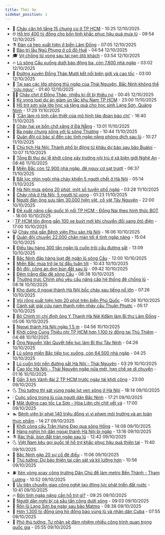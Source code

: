 ```yaml
---
title: Thời Sự
sidebar_position: 1
---
```


<!-- vnexpress-thoi-su:START -->
- 🦒 [Cháy căn hộ tầng 15 chung cư ở TP HCM](https://vnexpress.net/chay-can-ho-tang-15-chung-cu-o-tp-hcm-4950402.html) - 10:25 12/10/2025
- 🤓 [Hỗ trợ 400 tỷ đồng cho bốn tỉnh khắc phục hậu quả mưa lũ](https://vnexpress.net/ho-tro-400-ty-dong-cho-bon-tinh-khac-phuc-hau-qua-mua-lu-4950390.html) - 09:54 12/10/2025
- ⚗️ [Đàn cá heo xuất hiện ở biển Lâm Đồng](https://vnexpress.net/dan-ca-heo-xuat-hien-o-bien-lam-dong-4950352.html) - 07:05 12/10/2025
- 🌊 [Bảo trì lầu Ngũ Phụng ở cố đô Huế](https://vnexpress.net/bao-tri-lau-ngu-phung-o-co-do-hue-4948885.html) - 04:54 12/10/2025
- 🎓 [Vợ chồng tử vong sau tai nạn ôtô khách](https://vnexpress.net/vo-chong-tu-vong-sau-tai-nan-oto-khach-4950319.html) - 03:54 12/10/2025
- 🔥 [Lũ sông Cầu xuống dưới báo động ba, còn 7.600 nhà ngập](https://vnexpress.net/lu-song-cau-xuong-duoi-bao-dong-ba-con-7-600-nha-ngap-4950288.html) - 03:02 12/10/2025
- 🦏 [Đường xuyên Đồng Tháp Mười kết nối biên giới và cao tốc](https://vnexpress.net/duong-xuyen-dong-thap-muoi-ket-noi-bien-gioi-va-cao-toc-4950159.html) - 03:00 12/10/2025
- 👺 [Tại sao các lớp phòng thủ ngập của Thái Nguyên, Bắc Ninh không thể &#39;cứu nguy&#39;](https://vnexpress.net/tai-sao-cac-lop-phong-thu-ngap-cua-thai-nguyen-bac-ninh-khong-the-cuu-nguy-4950247.html) - 01:40 12/10/2025
- 🧑‍🏫 [Cháy chợ ở Đồng Tháp, nhiều ki-ốt bị thiêu rụi](https://vnexpress.net/chay-cho-o-dong-thap-nhieu-ki-ot-bi-thieu-rui-4950282.html) - 00:45 12/10/2025
- 🚦 [Kỳ vọng loạt dự án giảm ùn tắc khu Nam TP HCM](https://vnexpress.net/ky-vong-loat-du-an-giam-un-tac-khu-nam-tp-hcm-4950168.html) - 23:00 11/10/2025
- 🎉 [Hỗ trợ sơn sửa lớp học và tặng quà cho học sinh Lạng Sơn, Quảng Ninh](https://vnexpress.net/ho-tro-son-sua-lop-hoc-va-tang-qua-cho-hoc-sinh-lang-son-quang-ninh-4950179.html) - 17:29 11/10/2025
- 🦒 [&#39;Cần làm rõ tính cần thiết của mô hình tập đoàn báo chí&#39;](https://vnexpress.net/can-lam-ro-tinh-can-thiet-cua-mo-hinh-tap-doan-bao-chi-4950236.html) - 16:40 11/10/2025
- 🤗 [Cháy hai xe bồn chở xăng ở Đà Nẵng](https://vnexpress.net/chay-hai-xe-bon-cho-xang-o-da-nang-4950228.html) - 13:01 11/10/2025
- 💼 [Ba ngày chung sống với lũ sông Thương](https://vnexpress.net/ba-ngay-chung-song-voi-lu-song-thuong-4950165.html) - 10:44 11/10/2025
- 🤩 [Quân đội cử bác sĩ đến các tỉnh ngập nặng phòng dịch sau lũ](https://vnexpress.net/quan-doi-cu-bac-si-den-cac-tinh-ngap-nang-phong-dich-sau-lu-4950199.html) - 10:27 11/10/2025
- 🤡 [Chủ tịch Hà Nội: Thành phố bị động từ khâu dự báo sau bão Bualoi](https://vnexpress.net/chu-tich-ha-noi-thanh-pho-bi-dong-tu-khau-du-bao-sau-bao-bualoi-4950190.html) - 10:07 11/10/2025
- 💯 [Tổng Bí thư dự lễ khởi công xây trường nội trú ở xã biên giới Nghệ An](https://vnexpress.net/tong-bi-thu-du-le-khoi-cong-xay-truong-noi-tru-o-xa-bien-gioi-nghe-an-4950158.html) - 08:46 11/10/2025
- 👺 [Miền Bắc còn 12.900 nhà ngập, đê nguy cơ sạt trượt](https://vnexpress.net/mien-bac-con-12-900-nha-ngap-de-nguy-co-sat-truot-4950080.html) - 06:37 11/10/2025
- 🌮 [Bất lực nhìn ngôi nhà cháy khiến 5 người chết ở Hà Nội](https://vnexpress.net/bat-luc-nhin-ngoi-nha-chay-khien-5-nguoi-chet-o-ha-noi-4950085.html) - 05:14 11/10/2025
- 🥸 [Hà Nội mưa giông 20 phút, một số tuyến phố ngập](https://vnexpress.net/ha-noi-mua-giong-20-phut-mot-so-tuyen-pho-ngap-4950072.html) - 03:28 11/10/2025
- 🐻 [Cháy nhà ở Hà Nội, 5 người tử vong](https://vnexpress.net/chay-nha-o-ha-noi-5-nguoi-tu-vong-4950022.html) - 01:23 11/10/2025
- 👀 [Người đàn ông sưu tầm 30.000 hiện vật, cổ vật Tây Nguyên](https://vnexpress.net/co-vat-vung-tay-nguyen-4949089.html) - 22:00 10/10/2025
- 🤔 [Đề xuất nâng cấp quốc lộ nối TP HCM - Đồng Nai theo hình thức BOT](https://vnexpress.net/de-xuat-nang-cap-quoc-lo-noi-tp-hcm-dong-nai-theo-hinh-thuc-bot-4949970.html) - 18:00 10/10/2025
- 🕯 [TP HCM tồn đọng gần 100 xe buýt mới khi chuyển đổi sang ôtô điện](https://vnexpress.net/tp-hcm-ton-dong-gan-100-xe-buyt-moi-khi-chuyen-doi-sang-oto-dien-4949936.html) - 17:00 10/10/2025
- 😺 [Cháy nhà gần Bệnh viện Phụ sản Hà Nội](https://vnexpress.net/chay-nha-gan-benh-vien-phu-san-ha-noi-4949973.html) - 16:06 10/10/2025
- 🦆 [Quân đội chuyển 22.000 chăn màn tới 4 tỉnh ngập nặng](https://vnexpress.net/quan-doi-chuyen-22-000-chan-man-toi-4-tinh-ngap-nang-4949965.html) - 15:04 10/10/2025
- 🧰 [Điều tàu hàng 300 tấn ngăn lũ cuốn trôi cầu đường sắt](https://vnexpress.net/dieu-tau-hang-300-tan-ngan-lu-cuon-troi-cau-duong-sat-4949941.html) - 13:09 10/10/2025
- 🦍 [Bắc Ninh đắp hàng loạt đê ngăn lũ sông Cầu](https://vnexpress.net/bac-ninh-dap-hang-loat-de-ngan-lu-song-cau-4949819.html) - 12:00 10/10/2025
- 🧰 [Miền Bắc mưa trở lại từ đầu tuần tới](https://vnexpress.net/mien-bac-mua-tro-lai-tu-dau-tuan-toi-4949892.html) - 10:43 10/10/2025
- 💃 [Bộ đội, công an dọn bùn đất sau lũ](https://vnexpress.net/bo-doi-cong-an-don-bun-dat-sau-lu-4949779.html) - 09:42 10/10/2025
- 🧰 [Đêm trắng đắp đê sông Cầu](https://vnexpress.net/dem-trang-dap-de-song-cau-4949567.html) - 08:38 10/10/2025
- 🚀 [Thường trực Chính phủ yêu cầu nâng cấp hệ thống đê chống lũ](https://vnexpress.net/thuong-truc-chinh-phu-yeu-cau-nang-cap-he-thong-de-chong-lu-4949700.html) - 08:18 10/10/2025
- 🎊 [Kho dược ở ngoại thành Hà Nội bốc cháy sau tiếng nổ lớn](https://vnexpress.net/kho-duoc-o-ngoai-thanh-ha-noi-boc-chay-sau-tieng-no-lon-4949733.html) - 07:26 10/10/2025
- 🤭 [Vòi rồng xuất hiện hơn 20 phút trên biển Phú Quốc](https://vnexpress.net/voi-rong-xuat-hien-hon-20-phut-tren-bien-phu-quoc-4949707.html) - 05:26 10/10/2025
- 🤗 [Cảnh sát giải cứu nam thanh niên nhảy cầu Thuận Phước](https://vnexpress.net/canh-sat-giai-cuu-nam-thanh-nien-nhay-cau-thuan-phuoc-4949684.html) - 05:17 10/10/2025
- 🌈 [Bộ Chính trị chỉ định ông Y Thanh Hà Niê Kđăm làm Bí thư Lâm Đồng](https://vnexpress.net/bo-chinh-tri-chi-dinh-ong-y-thanh-ha-nie-kdam-lam-bi-thu-lam-dong-4949497.html) - 05:06 10/10/2025
- 🦣 [Ngoại thành Hà Nội ngập 1,5 m](https://vnexpress.net/ngoai-thanh-ha-noi-ngap-1-5-m-4949676.html) - 04:56 10/10/2025
- 🎡 [Khởi công Cung Thiếu nhi TP HCM hơn 1.100 tỷ đồng tại Thủ Thiêm](https://vnexpress.net/khoi-cong-cung-thieu-nhi-tp-hcm-hon-1-100-ty-dong-tai-thu-thiem-4949693.html) - 04:48 10/10/2025
- 🦏 [Ông Nguyễn Văn Quyết tiếp tục làm Bí thư Tây Ninh](https://vnexpress.net/ong-nguyen-van-quyet-tiep-tuc-lam-bi-thu-tay-ninh-4949561.html) - 04:26 10/10/2025
- 🎊 [Lũ sông miền Bắc tiếp tục xuống, còn 64.500 nhà ngập](https://vnexpress.net/lu-song-mien-bac-tiep-tuc-xuong-con-64-500-nha-ngap-4949617.html) - 04:25 10/10/2025
- 🫶 [Lũ cuốn trôi nền đường sắt Hà Nội - Thái Nguyên](https://vnexpress.net/lu-cuon-troi-nen-duong-sat-ha-noi-thai-nguyen-4949627.html) - 03:29 10/10/2025
- 🤔 [Cao tốc Hà Nội - Thái Nguyên ngập nửa mét, hạn chế xe di chuyển](https://vnexpress.net/cao-toc-ha-noi-thai-nguyen-ngap-nua-met-han-che-xe-di-chuyen-4949515.html) - 01:16 10/10/2025
- 🤠 [Gần 3 km Vành đai 2 TP HCM trước ngày tái khởi công](https://vnexpress.net/gan-3-km-vanh-dai-2-tp-hcm-truoc-ngay-tai-khoi-cong-4948877.html) - 23:00 09/10/2025
- 🌜 [Thủ tướng thị sát vùng ngập lụt ven sông ở Hà Nội](https://vnexpress.net/thu-tuong-thi-sat-vung-ngap-lut-ven-song-o-ha-noi-4949499.html) - 18:14 09/10/2025
- 🕯 [Cuộc sống trong lũ của người dân Bắc Ninh](https://vnexpress.net/cuoc-song-trong-lu-cua-nguoi-dan-bac-ninh-4949494.html) - 17:21 09/10/2025
- 🤔 [Mặt đường cao tốc La Sơn - Hòa Liên chi chít vết vá](https://vnexpress.net/mat-duong-cao-toc-la-son-hoa-lien-chi-chit-vet-va-4948366.html) - 17:00 09/10/2025
- 🏊 [Bệnh viện bị phạt 140 triệu đồng vì vi phạm môi trường và an toàn thực phẩm](https://vnexpress.net/benh-vien-bi-phat-140-trieu-dong-vi-vi-pham-moi-truong-va-an-toan-thuc-pham-4949312.html) - 14:27 09/10/2025
- 🌮 [Khởi công cầu Trần Hưng Đạo qua sông Hồng](https://vnexpress.net/khoi-cong-cau-tran-hung-dao-qua-song-hong-4949445.html) - 14:08 09/10/2025
- 🫣 [Hàng nghìn hộ dân ngoại thành Hà Nội bị ngập](https://vnexpress.net/hang-nghin-ho-dan-ngoai-thanh-ha-noi-bi-ngap-4949422.html) - 13:16 09/10/2025
- ⚗️ [Rác thải, bùn đất tràn ngập sau lũ](https://vnexpress.net/rac-thai-bun-dat-tran-ngap-sau-lu-4949419.html) - 12:42 09/10/2025
- 🌜 [Việt Nam kêu gọi quốc tế hỗ trợ khắc phục hậu quả thiên tai](https://vnexpress.net/viet-nam-keu-goi-quoc-te-ho-tro-khac-phuc-hau-qua-thien-tai-4949397.html) - 11:40 09/10/2025
- 🌁 [Bắc Ninh gặp 20 sự cố đê điều](https://vnexpress.net/bac-ninh-gap-20-su-co-de-dieu-4949372.html) - 11:06 09/10/2025
- 🐲 [Thủ tướng: Dự báo thiên tai cần sát và kỹ lưỡng hơn](https://vnexpress.net/thu-tuong-du-bao-thien-tai-can-sat-va-ky-luong-hon-4949408.html) - 10:56 09/10/2025
- ⛽️ [Xén vòng xoay công trường Dân Chủ để làm metro Bến Thành - Tham Lương](https://vnexpress.net/xen-vong-xoay-cong-truong-dan-chu-de-lam-metro-ben-thanh-tham-luong-4949418.html) - 10:52 09/10/2025
- 🗽 [Ưu tiên chuyển giao công nghệ tạo động lực phát triển đất nước](https://vnexpress.net/uu-tien-chuyen-giao-cong-nghe-tao-dong-luc-phat-trien-dat-nuoc-4949348.html) - 10:41 09/10/2025
- 🔥 [Bốn tỉnh ngập nặng cần hỗ trợ gì?](https://vnexpress.net/bon-tinh-ngap-nang-can-ho-tro-gi-4949298.html) - 09:25 09/10/2025
- 💯 [Người dân nghi bị cá sấu tấn công dưới sông](https://vnexpress.net/nguoi-dan-nghi-bi-ca-sau-tan-cong-duoi-song-4949352.html) - 09:03 09/10/2025
- 🦆 [Rốn lũ Lạng Sơn ba ngày sau bão Matmo](https://vnexpress.net/ron-lu-lang-son-ba-ngay-sau-bao-matmo-4949267.html) - 08:38 09/10/2025
- 🫣 [Hơn 1.300 tỷ đồng ủng hộ đồng bào vùng lũ và nhân dân Cuba](https://vnexpress.net/hon-1-300-ty-dong-ung-ho-dong-bao-vung-lu-va-nhan-dan-cuba-4949155.html) - 07:55 09/10/2025
- 🤡 [Phó thủ tướng: Tư nhân sẽ đảm nhiệm nhiều công trình quan trọng quốc gia](https://vnexpress.net/pho-thu-tuong-tu-nhan-se-dam-nhiem-nhieu-cong-trinh-quan-trong-quoc-gia-4949232.html) - 05:55 09/10/2025<!-- vnexpress-thoi-su:END -->